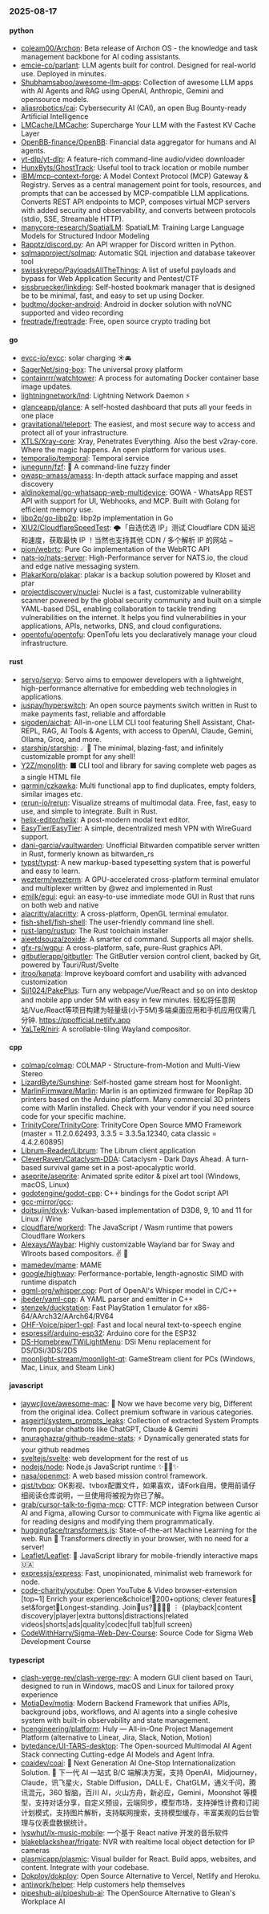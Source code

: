 ### 2025-08-17

#### python
* [coleam00/Archon](https://github.com/coleam00/Archon): Beta release of Archon OS - the knowledge and task management backbone for AI coding assistants.
* [emcie-co/parlant](https://github.com/emcie-co/parlant): LLM agents built for control. Designed for real-world use. Deployed in minutes.
* [Shubhamsaboo/awesome-llm-apps](https://github.com/Shubhamsaboo/awesome-llm-apps): Collection of awesome LLM apps with AI Agents and RAG using OpenAI, Anthropic, Gemini and opensource models.
* [aliasrobotics/cai](https://github.com/aliasrobotics/cai): Cybersecurity AI (CAI), an open Bug Bounty-ready Artificial Intelligence
* [LMCache/LMCache](https://github.com/LMCache/LMCache): Supercharge Your LLM with the Fastest KV Cache Layer
* [OpenBB-finance/OpenBB](https://github.com/OpenBB-finance/OpenBB): Financial data aggregator for humans and AI agents.
* [yt-dlp/yt-dlp](https://github.com/yt-dlp/yt-dlp): A feature-rich command-line audio/video downloader
* [HunxByts/GhostTrack](https://github.com/HunxByts/GhostTrack): Useful tool to track location or mobile number
* [IBM/mcp-context-forge](https://github.com/IBM/mcp-context-forge): A Model Context Protocol (MCP) Gateway & Registry. Serves as a central management point for tools, resources, and prompts that can be accessed by MCP-compatible LLM applications. Converts REST API endpoints to MCP, composes virtual MCP servers with added security and observability, and converts between protocols (stdio, SSE, Streamable HTTP).
* [manycore-research/SpatialLM](https://github.com/manycore-research/SpatialLM): SpatialLM: Training Large Language Models for Structured Indoor Modeling
* [Rapptz/discord.py](https://github.com/Rapptz/discord.py): An API wrapper for Discord written in Python.
* [sqlmapproject/sqlmap](https://github.com/sqlmapproject/sqlmap): Automatic SQL injection and database takeover tool
* [swisskyrepo/PayloadsAllTheThings](https://github.com/swisskyrepo/PayloadsAllTheThings): A list of useful payloads and bypass for Web Application Security and Pentest/CTF
* [sissbruecker/linkding](https://github.com/sissbruecker/linkding): Self-hosted bookmark manager that is designed be to be minimal, fast, and easy to set up using Docker.
* [budtmo/docker-android](https://github.com/budtmo/docker-android): Android in docker solution with noVNC supported and video recording
* [freqtrade/freqtrade](https://github.com/freqtrade/freqtrade): Free, open source crypto trading bot

#### go
* [evcc-io/evcc](https://github.com/evcc-io/evcc): solar charging ☀️🚘
* [SagerNet/sing-box](https://github.com/SagerNet/sing-box): The universal proxy platform
* [containrrr/watchtower](https://github.com/containrrr/watchtower): A process for automating Docker container base image updates.
* [lightningnetwork/lnd](https://github.com/lightningnetwork/lnd): Lightning Network Daemon ⚡️
* [glanceapp/glance](https://github.com/glanceapp/glance): A self-hosted dashboard that puts all your feeds in one place
* [gravitational/teleport](https://github.com/gravitational/teleport): The easiest, and most secure way to access and protect all of your infrastructure.
* [XTLS/Xray-core](https://github.com/XTLS/Xray-core): Xray, Penetrates Everything. Also the best v2ray-core. Where the magic happens. An open platform for various uses.
* [temporalio/temporal](https://github.com/temporalio/temporal): Temporal service
* [junegunn/fzf](https://github.com/junegunn/fzf): 🌸 A command-line fuzzy finder
* [owasp-amass/amass](https://github.com/owasp-amass/amass): In-depth attack surface mapping and asset discovery
* [aldinokemal/go-whatsapp-web-multidevice](https://github.com/aldinokemal/go-whatsapp-web-multidevice): GOWA - WhatsApp REST API with support for UI, Webhooks, and MCP. Built with Golang for efficient memory use.
* [libp2p/go-libp2p](https://github.com/libp2p/go-libp2p): libp2p implementation in Go
* [XIU2/CloudflareSpeedTest](https://github.com/XIU2/CloudflareSpeedTest): 🌩「自选优选 IP」测试 Cloudflare CDN 延迟和速度，获取最快 IP ！当然也支持其他 CDN / 多个解析 IP 的网站 ~
* [pion/webrtc](https://github.com/pion/webrtc): Pure Go implementation of the WebRTC API
* [nats-io/nats-server](https://github.com/nats-io/nats-server): High-Performance server for NATS.io, the cloud and edge native messaging system.
* [PlakarKorp/plakar](https://github.com/PlakarKorp/plakar): plakar is a backup solution powered by Kloset and ptar
* [projectdiscovery/nuclei](https://github.com/projectdiscovery/nuclei): Nuclei is a fast, customizable vulnerability scanner powered by the global security community and built on a simple YAML-based DSL, enabling collaboration to tackle trending vulnerabilities on the internet. It helps you find vulnerabilities in your applications, APIs, networks, DNS, and cloud configurations.
* [opentofu/opentofu](https://github.com/opentofu/opentofu): OpenTofu lets you declaratively manage your cloud infrastructure.

#### rust
* [servo/servo](https://github.com/servo/servo): Servo aims to empower developers with a lightweight, high-performance alternative for embedding web technologies in applications.
* [juspay/hyperswitch](https://github.com/juspay/hyperswitch): An open source payments switch written in Rust to make payments fast, reliable and affordable
* [sigoden/aichat](https://github.com/sigoden/aichat): All-in-one LLM CLI tool featuring Shell Assistant, Chat-REPL, RAG, AI Tools & Agents, with access to OpenAI, Claude, Gemini, Ollama, Groq, and more.
* [starship/starship](https://github.com/starship/starship): ☄🌌️ The minimal, blazing-fast, and infinitely customizable prompt for any shell!
* [Y2Z/monolith](https://github.com/Y2Z/monolith): ⬛️ CLI tool and library for saving complete web pages as a single HTML file
* [qarmin/czkawka](https://github.com/qarmin/czkawka): Multi functional app to find duplicates, empty folders, similar images etc.
* [rerun-io/rerun](https://github.com/rerun-io/rerun): Visualize streams of multimodal data. Free, fast, easy to use, and simple to integrate. Built in Rust.
* [helix-editor/helix](https://github.com/helix-editor/helix): A post-modern modal text editor.
* [EasyTier/EasyTier](https://github.com/EasyTier/EasyTier): A simple, decentralized mesh VPN with WireGuard support.
* [dani-garcia/vaultwarden](https://github.com/dani-garcia/vaultwarden): Unofficial Bitwarden compatible server written in Rust, formerly known as bitwarden_rs
* [typst/typst](https://github.com/typst/typst): A new markup-based typesetting system that is powerful and easy to learn.
* [wezterm/wezterm](https://github.com/wezterm/wezterm): A GPU-accelerated cross-platform terminal emulator and multiplexer written by @wez and implemented in Rust
* [emilk/egui](https://github.com/emilk/egui): egui: an easy-to-use immediate mode GUI in Rust that runs on both web and native
* [alacritty/alacritty](https://github.com/alacritty/alacritty): A cross-platform, OpenGL terminal emulator.
* [fish-shell/fish-shell](https://github.com/fish-shell/fish-shell): The user-friendly command line shell.
* [rust-lang/rustup](https://github.com/rust-lang/rustup): The Rust toolchain installer
* [ajeetdsouza/zoxide](https://github.com/ajeetdsouza/zoxide): A smarter cd command. Supports all major shells.
* [gfx-rs/wgpu](https://github.com/gfx-rs/wgpu): A cross-platform, safe, pure-Rust graphics API.
* [gitbutlerapp/gitbutler](https://github.com/gitbutlerapp/gitbutler): The GitButler version control client, backed by Git, powered by Tauri/Rust/Svelte
* [jtroo/kanata](https://github.com/jtroo/kanata): Improve keyboard comfort and usability with advanced customization
* [Sjj1024/PakePlus](https://github.com/Sjj1024/PakePlus): Turn any webpage/Vue/React and so on into desktop and mobile app under 5M with easy in few minutes. 轻松将任意网站/Vue/React等项目构建为轻量级(小于5M)多端桌面应用和手机应用仅需几分钟. https://ppofficial.netlify.app
* [YaLTeR/niri](https://github.com/YaLTeR/niri): A scrollable-tiling Wayland compositor.

#### cpp
* [colmap/colmap](https://github.com/colmap/colmap): COLMAP - Structure-from-Motion and Multi-View Stereo
* [LizardByte/Sunshine](https://github.com/LizardByte/Sunshine): Self-hosted game stream host for Moonlight.
* [MarlinFirmware/Marlin](https://github.com/MarlinFirmware/Marlin): Marlin is an optimized firmware for RepRap 3D printers based on the Arduino platform. Many commercial 3D printers come with Marlin installed. Check with your vendor if you need source code for your specific machine.
* [TrinityCore/TrinityCore](https://github.com/TrinityCore/TrinityCore): TrinityCore Open Source MMO Framework (master = 11.2.0.62493, 3.3.5 = 3.3.5a.12340, cata classic = 4.4.2.60895)
* [Librum-Reader/Librum](https://github.com/Librum-Reader/Librum): The Librum client application
* [CleverRaven/Cataclysm-DDA](https://github.com/CleverRaven/Cataclysm-DDA): Cataclysm - Dark Days Ahead. A turn-based survival game set in a post-apocalyptic world.
* [aseprite/aseprite](https://github.com/aseprite/aseprite): Animated sprite editor & pixel art tool (Windows, macOS, Linux)
* [godotengine/godot-cpp](https://github.com/godotengine/godot-cpp): C++ bindings for the Godot script API
* [gcc-mirror/gcc](https://github.com/gcc-mirror/gcc): 
* [doitsujin/dxvk](https://github.com/doitsujin/dxvk): Vulkan-based implementation of D3D8, 9, 10 and 11 for Linux / Wine
* [cloudflare/workerd](https://github.com/cloudflare/workerd): The JavaScript / Wasm runtime that powers Cloudflare Workers
* [Alexays/Waybar](https://github.com/Alexays/Waybar): Highly customizable Wayland bar for Sway and Wlroots based compositors. ✌️ 🎉
* [mamedev/mame](https://github.com/mamedev/mame): MAME
* [google/highway](https://github.com/google/highway): Performance-portable, length-agnostic SIMD with runtime dispatch
* [ggml-org/whisper.cpp](https://github.com/ggml-org/whisper.cpp): Port of OpenAI's Whisper model in C/C++
* [jbeder/yaml-cpp](https://github.com/jbeder/yaml-cpp): A YAML parser and emitter in C++
* [stenzek/duckstation](https://github.com/stenzek/duckstation): Fast PlayStation 1 emulator for x86-64/AArch32/AArch64/RV64
* [OHF-Voice/piper1-gpl](https://github.com/OHF-Voice/piper1-gpl): Fast and local neural text-to-speech engine
* [espressif/arduino-esp32](https://github.com/espressif/arduino-esp32): Arduino core for the ESP32
* [DS-Homebrew/TWiLightMenu](https://github.com/DS-Homebrew/TWiLightMenu): DSi Menu replacement for DS/DSi/3DS/2DS
* [moonlight-stream/moonlight-qt](https://github.com/moonlight-stream/moonlight-qt): GameStream client for PCs (Windows, Mac, Linux, and Steam Link)

#### javascript
* [jaywcjlove/awesome-mac](https://github.com/jaywcjlove/awesome-mac):  Now we have become very big, Different from the original idea. Collect premium software in various categories.
* [asgeirtj/system_prompts_leaks](https://github.com/asgeirtj/system_prompts_leaks): Collection of extracted System Prompts from popular chatbots like ChatGPT, Claude & Gemini
* [anuraghazra/github-readme-stats](https://github.com/anuraghazra/github-readme-stats): ⚡ Dynamically generated stats for your github readmes
* [sveltejs/svelte](https://github.com/sveltejs/svelte): web development for the rest of us
* [nodejs/node](https://github.com/nodejs/node): Node.js JavaScript runtime ✨🐢🚀✨
* [nasa/openmct](https://github.com/nasa/openmct): A web based mission control framework.
* [qist/tvbox](https://github.com/qist/tvbox): OK影视、tvbox配置文件，如果喜欢，请Fork自用。使用前请仔细阅读仓库说明，一旦使用将被视为你已了解。
* [grab/cursor-talk-to-figma-mcp](https://github.com/grab/cursor-talk-to-figma-mcp): CTTF: MCP integration between Cursor AI and Figma, allowing Cursor to communicate with Figma like agentic ai for reading designs and modifying them programmatically.
* [huggingface/transformers.js](https://github.com/huggingface/transformers.js): State-of-the-art Machine Learning for the web. Run 🤗 Transformers directly in your browser, with no need for a server!
* [Leaflet/Leaflet](https://github.com/Leaflet/Leaflet): 🍃 JavaScript library for mobile-friendly interactive maps 🇺🇦
* [expressjs/express](https://github.com/expressjs/express): Fast, unopinionated, minimalist web framework for node.
* [code-charity/youtube](https://github.com/code-charity/youtube): Open YouTube & Video browser-extension [top~1] Enrich your experience&choice!🧰200+options; clever features📌set&forget📌Longest-standing. Join🧩us?👨‍👩‍👧‍👧 ⋮ {playback|content discovery|player|extra buttons|distractions|related videos|shorts|ads|quality|codec|full tab|full screen}
* [CodeWithHarry/Sigma-Web-Dev-Course](https://github.com/CodeWithHarry/Sigma-Web-Dev-Course): Source Code for Sigma Web Development Course

#### typescript
* [clash-verge-rev/clash-verge-rev](https://github.com/clash-verge-rev/clash-verge-rev): A modern GUI client based on Tauri, designed to run in Windows, macOS and Linux for tailored proxy experience
* [MotiaDev/motia](https://github.com/MotiaDev/motia): Modern Backend Framework that unifies APIs, background jobs, workflows, and AI agents into a single cohesive system with built-in observability and state management.
* [hcengineering/platform](https://github.com/hcengineering/platform): Huly — All-in-One Project Management Platform (alternative to Linear, Jira, Slack, Notion, Motion)
* [bytedance/UI-TARS-desktop](https://github.com/bytedance/UI-TARS-desktop): The Open-sourced Multimodal AI Agent Stack connecting Cutting-edge AI Models and Agent Infra.
* [coaidev/coai](https://github.com/coaidev/coai): 🚀 Next Generation AI One-Stop Internationalization Solution. 🚀 下一代 AI 一站式 B/C 端解决方案，支持 OpenAI，Midjourney，Claude，讯飞星火，Stable Diffusion，DALL·E，ChatGLM，通义千问，腾讯混元，360 智脑，百川 AI，火山方舟，新必应，Gemini，Moonshot 等模型，支持对话分享，自定义预设，云端同步，模型市场，支持弹性计费和订阅计划模式，支持图片解析，支持联网搜索，支持模型缓存，丰富美观的后台管理与仪表盘数据统计。
* [lyswhut/lx-music-mobile](https://github.com/lyswhut/lx-music-mobile): 一个基于 React native 开发的音乐软件
* [blakeblackshear/frigate](https://github.com/blakeblackshear/frigate): NVR with realtime local object detection for IP cameras
* [plasmicapp/plasmic](https://github.com/plasmicapp/plasmic): Visual builder for React. Build apps, websites, and content. Integrate with your codebase.
* [Dokploy/dokploy](https://github.com/Dokploy/dokploy): Open Source Alternative to Vercel, Netlify and Heroku.
* [antiwork/helper](https://github.com/antiwork/helper): Help customers help themselves
* [pipeshub-ai/pipeshub-ai](https://github.com/pipeshub-ai/pipeshub-ai): The OpenSource Alternative to Glean's Workplace AI
